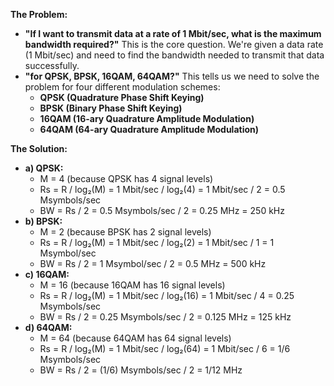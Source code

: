 **The Problem:**
- **"If I want to transmit data at a rate of 1 Mbit/sec, what is the maximum bandwidth required?"** This is the core question. We're given a data rate (1 Mbit/sec) and need to find the bandwidth needed to transmit that data successfully.
- **"for QPSK, BPSK, 16QAM, 64QAM?"** This tells us we need to solve the problem for four different modulation schemes:
    - **QPSK (Quadrature Phase Shift Keying)**
    - **BPSK (Binary Phase Shift Keying)**
    - **16QAM (16-ary Quadrature Amplitude Modulation)**
    - **64QAM (64-ary Quadrature Amplitude Modulation)**


**The Solution:**
- **a) QPSK:**
    - M = 4 (because QPSK has 4 signal levels)
    - Rs = R / log₂(M) = 1 Mbit/sec / log₂(4) = 1 Mbit/sec / 2 = 0.5 Msymbols/sec
    - BW = Rs / 2 = 0.5 Msymbols/sec / 2 = 0.25 MHz = 250 kHz
- **b) BPSK:**
    - M = 2 (because BPSK has 2 signal levels)
    - Rs = R / log₂(M) = 1 Mbit/sec / log₂(2) = 1 Mbit/sec / 1 = 1 Msymbol/sec
    - BW = Rs / 2 = 1 Msymbol/sec / 2 = 0.5 MHz = 500 kHz
- **c) 16QAM:**
    - M = 16 (because 16QAM has 16 signal levels)
    - Rs = R / log₂(M) = 1 Mbit/sec / log₂(16) = 1 Mbit/sec / 4 = 0.25 Msymbols/sec
    - BW = Rs / 2 = 0.25 Msymbols/sec / 2 = 0.125 MHz = 125 kHz
- **d) 64QAM:**
    - M = 64 (because 64QAM has 64 signal levels)
    - Rs = R / log₂(M) = 1 Mbit/sec / log₂(64) = 1 Mbit/sec / 6 = 1/6 Msymbols/sec
    - BW = Rs / 2 = (1/6) Msymbols/sec / 2 = 1/12 MHz